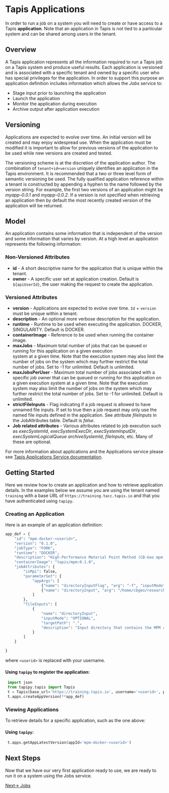 # Tapis Applications

In order to run a job on a system you will need to create or have access to a Tapis **application**. Note that
an application in Tapis is not tied to a particular system and can be shared among users in the tenant.

## Overview
A Tapis application represents all the information required to run a Tapis job on a Tapis system and produce useful
results. Each application is versioned and is associated with a specific tenant and owned by a specific user who has
special privileges for the application. In order to support this purpose an application definition includes information
which allows the *Jobs* service to:
* Stage input prior to launching the application
* Launch the application
* Monitor the application during execution
* Archive output after application execution

## Versioning
Applications are expected to evolve over time. An initial version will be created and may enjoy widespread use. When
the application must be modified it is important to allow for previous versions of the application to be used while new
versions are created and tested.

The versioning scheme is at the discretion of the application author. The combination of ``tenant+id+version`` uniquely
identifies an application in the Tapis environment. It is recommended that a two or three level form of
semantic versioning be used. The fully qualified application reference within a tenant is constructed by appending
a hyphen to the name followed by the version string. For example, the first two versions of an application might
be *myapp-0.0.1* and *myapp-0.0.2*. If a version is not specified when retrieving an application then by default the most
recently created version of the application will be returned.

## Model
An application contains some information that is independent of the version and some information that varies by version.
At a high level an application represents the following information:

### Non-Versioned Attributes

* **id** - A short descriptive name for the application that is unique within the tenant.
* **owner** - A specific user set at application creation. Default is ``${apiUserId}``, the user making the request to create the application.

### Versioned Attributes

* **version** - Applications are expected to evolve over time. ``Id`` + ``version`` must be unique within a tenant.
* **description** - An optional more verbose description for the application.
* **runtime** - Runtime to be used when executing the application. DOCKER, SINGULARITY. Default is DOCKER.
* **containerImage** - Reference to be used when running the container image.
* **maxJobs** - Maximum total number of jobs that can be queued or running for this application on a given execution  
  system at a given time. Note that the execution system may also limit the number of jobs on the system which may
  further restrict the total number of jobs. Set to -1 for unlimited. Default is unlimited.
* **maxJobsPerUser** - Maximum total number of jobs associated with a specific job owner that can be queued or running for
  this application on a given execution system at a given time. Note that the execution system may also limit the number
  of jobs on the system which may further restrict the total number of jobs. Set to -1 for unlimited. Default is unlimited.
* **strictFileInputs** -  Flag indicating if a job request is allowed to have unnamed file inputs. If set to true then a
  job request may only use the named file inputs defined in the application. See attribute *fileInputs* in the
  JobAttributes table. Default is *false*.
* **Job related attributes** - Various attributes related to job execution such as *execSystemId*, *execSystemExecDir*,
  *execSystemInputDir*, *execSystemLogicalQueue* *archiveSystemId*, *fileInputs*, etc. Many of these are optional.

For more information about applications and the Applications service please see [Tapis Applications Service documentation](https://tapis.readthedocs.io/en/latest/technical/apps.html).

## Getting Started

Here we review how to create an application and how to retrieve application details. In the examples below we assume you are using the tenant named ``training`` with a base URL of ``https://training.tacc.tapis.io`` and that you have authenticated using ``tapipy``.

### Creating an Application

Here is an example of an application definition:
``` python
app_def = {
    "id": "mpm-docker-<userid>",
    "version": "0.1.0",
    "jobType": "FORK",
    "runtime": "DOCKER",
    "description": "High-Performance Material Point Method (CB-Geo mpm)",
    "containerImage": "tapis/mpm:0.1.0",
    "jobAttributes": {
        "isMpi": false,
        "parameterSet": {
            "appArgs": [
                {"name": "directoryInputFlag", "arg": "-f", "inputMode": "FIXED"},
                {"name": "directoryInput", "arg": "/home/cbgeo/research/mpm-benchmarks/2d/uniaxial_stress/", "inputMode": "REQUIRED"}
            ] 
        },
        "fileInputs": [
            {
                "name": "directoryInput",
                "inputMode": "OPTIONAL",
                "targetPath": ".",
                "description": "Input directory that contains the MPM congiguration file as well as any other required files. Note that to utilize this attribute one must also set the directoryInput parameter to mbe the value of the name of the directory. Also note that if this directory is not provided, a default (included in the appliation container image) will be used."
            }
        ]
    }

}
```
where ``<userid>`` is replaced with your username.

#### Using ``tapipy`` to register the application:
``` python
 import json
 from tapipy.tapis import Tapis
 t = Tapis(base_url='https://training.tapis.io', username='<userid>', password='************')
 t.apps.createAppVersion(**app_def)
```

### Viewing Applications

To retrieve details for a specific application, such as the one above:

#### Using ``tapipy``:
``` python
 t.apps.getAppLatestVersion(appId='mpm-docker-<userid>')
```

## Next Steps
Now that we have our very first application ready to use, we are ready to run it on a system using the Jobs service. 

 [Next-> Jobs](./04-jobs.md)
